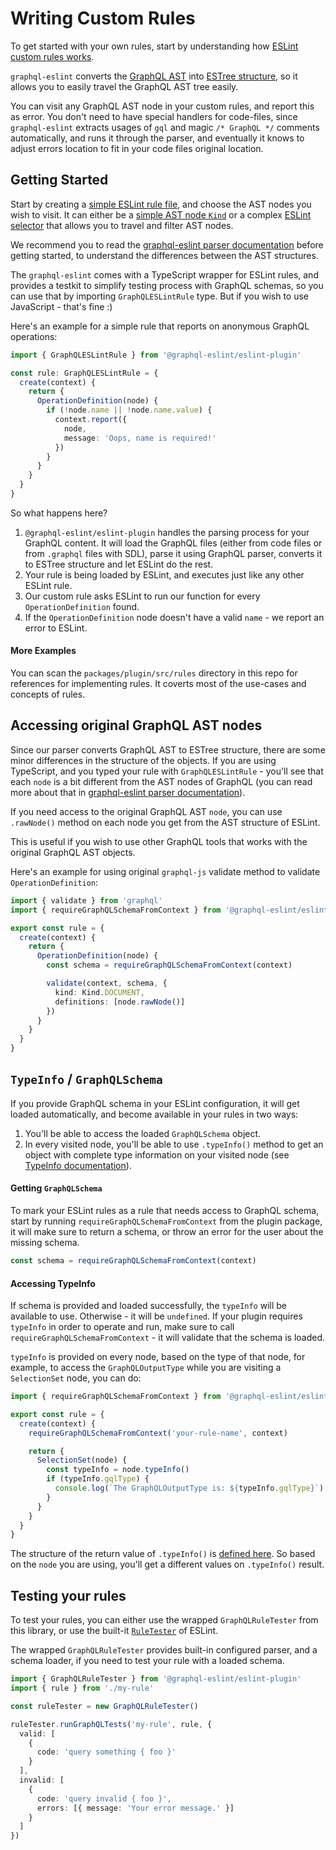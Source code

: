 # Writing Custom Rules

To get started with your own rules, start by understanding how
[ESLint custom rules works](https://eslint.org/docs/developer-guide/working-with-rules).

`graphql-eslint` converts the [GraphQL AST](https://graphql.org/graphql-js/language) into
[ESTree structure](https://github.com/estree/estree), so it allows you to easily travel the GraphQL
AST tree easily.

You can visit any GraphQL AST node in your custom rules, and report this as error. You don't need to
have special handlers for code-files, since `graphql-eslint` extracts usages of `gql` and magic
`/* GraphQL */` comments automatically, and runs it through the parser, and eventually it knows to
adjust errors location to fit in your code files original location.

## Getting Started

Start by creating a
[simple ESLint rule file](https://eslint.org/docs/developer-guide/working-with-rules), and choose
the AST nodes you wish to visit. It can either be a
[simple AST node `Kind`](https://github.com/graphql/graphql-js/blob/master/src/language/kinds.d.ts)
or a complex [ESLint selector](https://eslint.org/docs/developer-guide/selectors) that allows you to
travel and filter AST nodes.

We recommend you to read the [graphql-eslint parser documentation](parser.md) before getting
started, to understand the differences between the AST structures.

The `graphql-eslint` comes with a TypeScript wrapper for ESLint rules, and provides a testkit to
simplify testing process with GraphQL schemas, so you can use that by importing `GraphQLESLintRule`
type. But if you wish to use JavaScript - that's fine :)

Here's an example for a simple rule that reports on anonymous GraphQL operations:

```ts
import { GraphQLESLintRule } from '@graphql-eslint/eslint-plugin'

const rule: GraphQLESLintRule = {
  create(context) {
    return {
      OperationDefinition(node) {
        if (!node.name || !node.name.value) {
          context.report({
            node,
            message: 'Oops, name is required!'
          })
        }
      }
    }
  }
}
```

So what happens here?

1. `@graphql-eslint/eslint-plugin` handles the parsing process for your GraphQL content. It will
   load the GraphQL files (either from code files or from `.graphql` files with SDL), parse it using
   GraphQL parser, converts it to ESTree structure and let ESLint do the rest.
1. Your rule is being loaded by ESLint, and executes just like any other ESLint rule.
1. Our custom rule asks ESLint to run our function for every `OperationDefinition` found.
1. If the `OperationDefinition` node doesn't have a valid `name` - we report an error to ESLint.

#### More Examples

You can scan the `packages/plugin/src/rules` directory in this repo for references for implementing
rules. It coverts most of the use-cases and concepts of rules.

## Accessing original GraphQL AST nodes

Since our parser converts GraphQL AST to ESTree structure, there are some minor differences in the
structure of the objects. If you are using TypeScript, and you typed your rule with
`GraphQLESLintRule` - you'll see that each `node` is a bit different from the AST nodes of GraphQL
(you can read more about that in [graphql-eslint parser documentation](parser.md)).

If you need access to the original GraphQL AST `node`, you can use `.rawNode()` method on each node
you get from the AST structure of ESLint.

This is useful if you wish to use other GraphQL tools that works with the original GraphQL AST
objects.

Here's an example for using original `graphql-js` validate method to validate `OperationDefinition`:

```ts
import { validate } from 'graphql'
import { requireGraphQLSchemaFromContext } from '@graphql-eslint/eslint-plugin'

export const rule = {
  create(context) {
    return {
      OperationDefinition(node) {
        const schema = requireGraphQLSchemaFromContext(context)

        validate(context, schema, {
          kind: Kind.DOCUMENT,
          definitions: [node.rawNode()]
        })
      }
    }
  }
}
```

## `TypeInfo` / `GraphQLSchema`

If you provide GraphQL schema in your ESLint configuration, it will get loaded automatically, and
become available in your rules in two ways:

1. You'll be able to access the loaded `GraphQLSchema` object.
2. In every visited node, you'll be able to use `.typeInfo()` method to get an object with complete
   type information on your visited node (see
   [TypeInfo documentation](https://graphql.org/graphql-js/utilities/#typeinfo)).

#### Getting `GraphQLSchema`

To mark your ESLint rules as a rule that needs access to GraphQL schema, start by running
`requireGraphQLSchemaFromContext` from the plugin package, it will make sure to return a schema, or
throw an error for the user about the missing schema.

```ts
const schema = requireGraphQLSchemaFromContext(context)
```

#### Accessing TypeInfo

If schema is provided and loaded successfully, the `typeInfo` will be available to use. Otherwise -
it will be `undefined`. If your plugin requires `typeInfo` in order to operate and run, make sure to
call `requireGraphQLSchemaFromContext` - it will validate that the schema is loaded.

`typeInfo` is provided on every node, based on the type of that node, for example, to access the
`GraphQLOutputType` while you are visiting a `SelectionSet` node, you can do:

```ts
import { requireGraphQLSchemaFromContext } from '@graphql-eslint/eslint-plugin'

export const rule = {
  create(context) {
    requireGraphQLSchemaFromContext('your-rule-name', context)

    return {
      SelectionSet(node) {
        const typeInfo = node.typeInfo()
        if (typeInfo.gqlType) {
          console.log(`The GraphQLOutputType is: ${typeInfo.gqlType}`)
        }
      }
    }
  }
}
```

The structure of the return value of `.typeInfo()` is
[defined here](https://github.com/B2o5T/graphql-eslint/blob/master/packages/plugin/src/estree-converter/converter.ts#L32-L40).
So based on the `node` you are using, you'll get a different values on `.typeInfo()` result.

## Testing your rules

To test your rules, you can either use the wrapped `GraphQLRuleTester` from this library, or use the
built-it [`RuleTester`](https://eslint.org/docs/developer-guide/working-with-rules#rule-unit-tests)
of ESLint.

The wrapped `GraphQLRuleTester` provides built-in configured parser, and a schema loader, if you
need to test your rule with a loaded schema.

```ts
import { GraphQLRuleTester } from '@graphql-eslint/eslint-plugin'
import { rule } from './my-rule'

const ruleTester = new GraphQLRuleTester()

ruleTester.runGraphQLTests('my-rule', rule, {
  valid: [
    {
      code: 'query something { foo }'
    }
  ],
  invalid: [
    {
      code: 'query invalid { foo }',
      errors: [{ message: 'Your error message.' }]
    }
  ]
})
```
